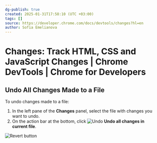 ```yaml
---
dg-publish: true
created: 2025-01-31T17:58:10 (UTC +03:00)
tags: []
source: https://developer.chrome.com/docs/devtools/changes?hl=en
author: Sofia Emelianova
---
```


# Changes: Track HTML, CSS and JavaScript Changes  |  Chrome DevTools  |  Chrome for Developers

## Undo All Changes Made to a File

To undo changes made to a file:

1. In the left pane of the **Changes** panel, select the file with changes you want to undo.
2. On the action bar at the bottom, click ![Undo](https://developer.chrome.com/static/docs/devtools/changes/image/undo-20a57d3c05e16.svg?hl=en) **Undo all changes in current file**.

![Revert button](https://developer.chrome.com/static/docs/devtools/changes/image/revert-button-becf5cafcf8bf.png?hl=en) 